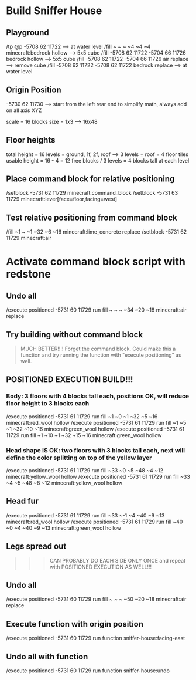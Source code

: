 # Build Sniffer House

## Playground

/tp @p -5708 62 11722 --> at water level
/fill ~ ~ ~ ~4 ~4 ~4 minecraft:bedrock hollow --> 5x5 cube
/fill -5708 62 11722 -5704 66 11726 bedrock hollow --> 5x5 cube
/fill -5708 62 11722 -5704 66 11726 air replace --> remove cube
/fill -5708 62 11722 -5708 62 11722 bedrock replace --> at water level

## Origin Position

-5730 62 11730 --> start from the left rear end to simplify math, always add on all axis XYZ

scale = 16 blocks
size = 1x3 --> 16x48

## Floor heights

total height = 16
levels = ground, 1f, 2f, roof --> 3 levels + roof = 4 floor tiles
usable height = 16 - 4 = 12 free blocks / 3 levels = 4 blocks tall at each level

## Place command block for relative positioning

/setblock -5731 62 11729 minecraft:command_block
/setblock -5731 63 11729 minecraft:lever[face=floor,facing=west]

## Test relative positioning from command block

/fill ~1 ~ ~1 ~32 ~6 ~16 minecraft:lime_concrete replace
/setblock -5731 62 11729 minecraft:air

# Activate command block script with redstone

<!-- /fill ~1 ~ ~1 ~32 ~16 ~16 minecraft:lime_concrete hollow -->

## Undo all

/execute positioned -5731 60 11729 run fill ~ ~ ~ ~34 ~20 ~18 minecraft:air replace

## Try building without command block

> MUCH BETTER!!!! Forget the command block. Could make this a function and try running the function with "execute positioning" as well.
>>>>>>
>>>>>>
>>>>>>
>>>>>>
>>>>>>
>>>>>>

## POSITIONED EXECUTION BUILD!!!

### Body: 3 floors with 4 blocks tall each, positions OK, will reduce floor height to 3 blocks each

/execute positioned -5731 61 11729 run fill ~1 ~0 ~1 ~32 ~5 ~16 minecraft:red_wool hollow
/execute positioned -5731 61 11729 run fill ~1 ~5 ~1 ~32 ~10 ~16 minecraft:green_wool hollow
/execute positioned -5731 61 11729 run fill ~1 ~10 ~1 ~32 ~15 ~16 minecraft:green_wool hollow

### Head shape IS OK: two floors with 3 blocks tall each, next will define the color splitting on top of the yellow layer

/execute positioned -5731 61 11729 run fill ~33 ~0 ~5 ~48 ~4 ~12 minecraft:yellow_wool hollow
/execute positioned -5731 61 11729 run fill ~33 ~4 ~5 ~48 ~8 ~12 minecraft:yellow_wool hollow

## Head fur

/execute positioned -5731 61 11729 run fill ~33 ~-1 ~4 ~40 ~9 ~13 minecraft:red_wool hollow
/execute positioned -5731 61 11729 run fill ~40 ~0 ~4 ~40 ~9 ~13 minecraft:green_wool hollow

## Legs spread out

>>> CAN PROBABLY DO EACH SIDE ONLY ONCE and repeat with POSITIONED EXECUTION AS WELL!!!

## Undo all

/execute positioned -5731 60 11729 run fill ~ ~ ~ ~50 ~20 ~18 minecraft:air replace

## Execute function with origin position

/execute positioned -5731 60 11729 run function sniffer-house:facing-east

## Undo all with function

/execute positioned -5731 60 11729 run function sniffer-house:undo
